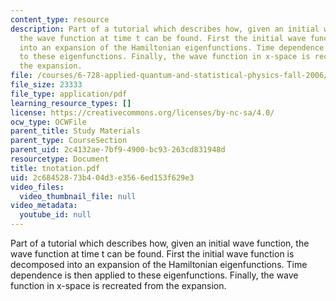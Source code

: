 ```yaml
---
content_type: resource
description: Part of a tutorial which describes how, given an initial wave function,
  the wave function at time t can be found. First the initial wave function is decomposed
  into an expansion of the Hamiltonian eigenfunctions. Time dependence is then applied
  to these eigenfunctions. Finally, the wave function in x-space is recreated from
  the expansion.
file: /courses/6-728-applied-quantum-and-statistical-physics-fall-2006/2c68452873b404d3e3566ed153f629e3_tnotation.pdf
file_size: 23333
file_type: application/pdf
learning_resource_types: []
license: https://creativecommons.org/licenses/by-nc-sa/4.0/
ocw_type: OCWFile
parent_title: Study Materials
parent_type: CourseSection
parent_uid: 2c4132ae-7bf9-4900-bc93-263cd831948d
resourcetype: Document
title: tnotation.pdf
uid: 2c684528-73b4-04d3-e356-6ed153f629e3
video_files:
  video_thumbnail_file: null
video_metadata:
  youtube_id: null
---
```

Part of a tutorial which describes how, given an initial wave function, the wave function at time t can be found. First the initial wave function is decomposed into an expansion of the Hamiltonian eigenfunctions. Time dependence is then applied to these eigenfunctions. Finally, the wave function in x-space is recreated from the expansion.